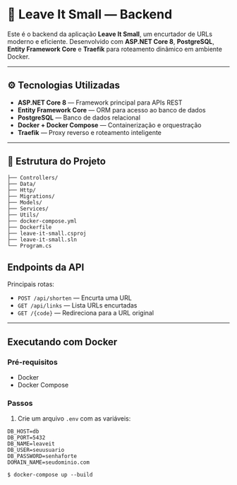 # 🔗 Leave It Small — Backend

Este é o backend da aplicação **Leave It Small**, um encurtador de URLs moderno e eficiente. Desenvolvido com **ASP.NET Core 8**, **PostgreSQL**, **Entity Framework Core** e **Traefik** para roteamento dinâmico em ambiente Docker.

---

## ⚙️ Tecnologias Utilizadas

- **ASP.NET Core 8** — Framework principal para APIs REST
- **Entity Framework Core** — ORM para acesso ao banco de dados
- **PostgreSQL** — Banco de dados relacional    
- **Docker + Docker Compose** — Containerização e orquestração
- **Traefik** — Proxy reverso e roteamento inteligente

---

## 📁 Estrutura do Projeto

```text
├── Controllers/
├── Data/
├── Http/
├── Migrations/
├── Models/
├── Services/
├── Utils/
├── docker-compose.yml
├── Dockerfile
├── leave-it-small.csproj
├── leave-it-small.sln
└── Program.cs
```

## Endpoints da API

Principais rotas:

- `POST /api/shorten` — Encurta uma URL
- `GET /api/links` — Lista URLs encurtadas
- `GET /{code}` — Redireciona para a URL original
---


## Executando com Docker

### Pré-requisitos

- Docker
- Docker Compose

### Passos

1. Crie um arquivo `.env` com as variáveis:

```env
DB_HOST=db
DB_PORT=5432
DB_NAME=leaveit
DB_USER=seuusuario
DB_PASSWORD=senhaforte
DOMAIN_NAME=seudominio.com

```
```env
$ docker-compose up --build
```
